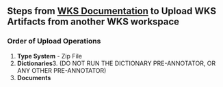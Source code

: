 ## Steps from [WKS Documentation](https://console.bluemix.net/docs/services/watson-knowledge-studio/index.html#wks_overview_full) to Upload WKS Artifacts from another WKS workspace

### Order of Upload Operations
1. **Type System** - Zip File 
2. **Dictionaries**3.  (DO NOT RUN THE DICTIONARY PRE-ANNOTATOR, OR ANY OTHER PRE-ANNOTATOR)
3. **Documents**
